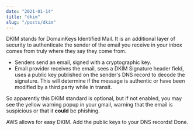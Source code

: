 ```yaml
---
date: "2021-01-14"
title: "dkim"
slug: "/posts/dkim"
---
```


DKIM stands for DomainKeys Identified Mail. It is an additional layer of security to authenticate the sender of the email you receive in your inbox comes from truly where they say they come from. 

- Senders send an email, signed with a cryptographic key. 
- Email provider receives the email, sees a DKIM Signature header field, uses a public key published on the sender's DNS record to decode the signature. This will determine if the message is authentic or have been modified by a third party while in transit.

So apparently this DKIM standard is optional, but if not enabled, you may see the yellow warning popup in your gmail, warning that the email is suspicious or that it __could__ be phishing.

AWS allows for easy DKIM. Add the public keys to your DNS records! Done. 

